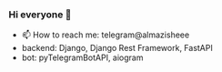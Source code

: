 ### Hi everyone 👋
- 📫 How to reach me: telegram@almazisheee
- backend: Django, Django Rest Framework, FastAPI
- bot: pyTelegramBotAPI, aiogram


